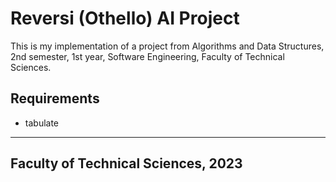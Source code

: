 # Reversi (Othello) AI Project

This is my implementation of a project from Algorithms and Data Structures, 2nd semester, 1st year, Software Engineering, Faculty of Technical Sciences.

## Requirements
- tabulate

<hr />

## Faculty of Technical Sciences, 2023
